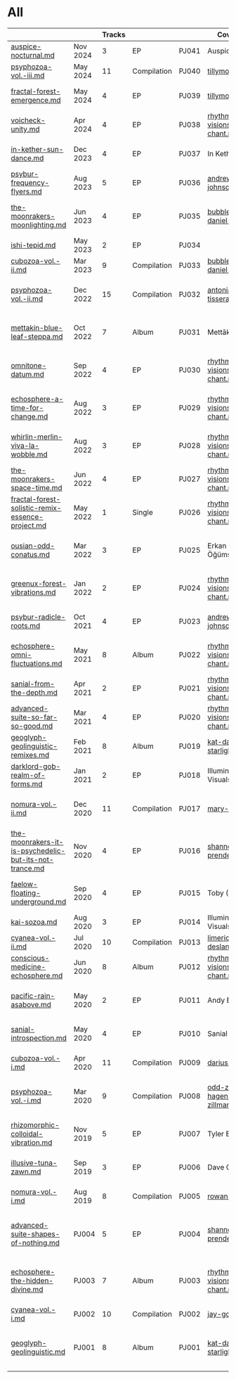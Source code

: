 # All

<table data-view="cards"><thead><tr><th data-card-target data-type="content-ref"></th><th></th><th data-type="number">Tracks</th><th></th><th></th><th>Cover artist</th><th data-hidden></th><th data-hidden></th><th data-hidden data-card-cover data-type="files">Cover art</th></tr></thead><tbody><tr><td><a href="albums/auspice-nocturnal.md">auspice-nocturnal.md</a></td><td>Nov 2024</td><td>3</td><td>EP</td><td>PJ041</td><td>Auspice?</td><td>Nocturnal</td><td><a data-mention href="../artists/music/auspice.md">auspice.md</a></td><td><a href="../.gitbook/assets/Auspice - Nocturnal.jpg">Auspice - Nocturnal.jpg</a></td></tr><tr><td><a href="compilations/psyphozoa-vol.-iii.md">psyphozoa-vol.-iii.md</a></td><td>May 2024</td><td>11</td><td>Compilation</td><td>PJ040</td><td><a data-mention href="../artists/graphic/tillymonsterart.md">tillymonsterart.md</a></td><td>Psyphozoa Vol. III</td><td>Various Artists</td><td><a href="../.gitbook/assets/Psyphozoa Vol. III - v7.jpg">Psyphozoa Vol. III - v7.jpg</a></td></tr><tr><td><a href="albums/fractal-forest-emergence.md">fractal-forest-emergence.md</a></td><td>May 2024</td><td>4</td><td>EP</td><td>PJ039</td><td><a data-mention href="../artists/graphic/tillymonsterart.md">tillymonsterart.md</a></td><td>Emergence</td><td><a data-mention href="../artists/music/fractal-forest.md">fractal-forest.md</a></td><td><a href="../.gitbook/assets/Fractal Forest - Emergence.jpg">Fractal Forest - Emergence.jpg</a></td></tr><tr><td><a href="albums/voicheck-unity.md">voicheck-unity.md</a></td><td>Apr 2024</td><td>4</td><td>EP</td><td>PJ038</td><td><a data-mention href="../artists/graphic/rhythmic-visions-louie-chant.md">rhythmic-visions-louie-chant.md</a></td><td>Unity</td><td><a data-mention href="../artists/music/voicheck.md">voicheck.md</a></td><td><a href="../.gitbook/assets/Voicheck - Unity.jpg">Voicheck - Unity.jpg</a></td></tr><tr><td><a href="albums/in-kether-sun-dance.md">in-kether-sun-dance.md</a></td><td>Dec 2023</td><td>4</td><td>EP</td><td>PJ037</td><td>In Kether</td><td>Sun Dance</td><td><a data-mention href="../artists/music/in-kether.md">in-kether.md</a></td><td><a href="../.gitbook/assets/In Kether - Sun Dance.png">In Kether - Sun Dance.png</a></td></tr><tr><td><a href="albums/psybur-frequency-flyers.md">psybur-frequency-flyers.md</a></td><td>Aug 2023</td><td>5</td><td>EP</td><td>PJ036</td><td><a data-mention href="../artists/graphic/andrew-johnson.md">andrew-johnson.md</a></td><td>Frequency Flyers</td><td><a data-mention href="../artists/music/psybur.md">psybur.md</a></td><td><a href="../.gitbook/assets/Psybur - Frequency Flyers.png">Psybur - Frequency Flyers.png</a></td></tr><tr><td><a href="albums/the-moonrakers-moonlighting.md">the-moonrakers-moonlighting.md</a></td><td>Jun 2023</td><td>4</td><td>EP</td><td>PJ035</td><td><a data-mention href="../artists/graphic/bubblewrap-daniel-joyce.md">bubblewrap-daniel-joyce.md</a></td><td>Moonlighting</td><td><a data-mention href="../artists/music/the-moonrakers.md">the-moonrakers.md</a></td><td><a href="../.gitbook/assets/Moonrakers Moonlightning with logo - 3000.jpg">Moonrakers Moonlightning with logo - 3000.jpg</a></td></tr><tr><td><a href="albums/ishi-tepid.md">ishi-tepid.md</a></td><td>May 2023</td><td>2</td><td>EP</td><td>PJ034</td><td></td><td>Tepid</td><td><a data-mention href="../artists/music/ishi.md">ishi.md</a></td><td><a href="../.gitbook/assets/Ishi - Tepid.jpg">Ishi - Tepid.jpg</a></td></tr><tr><td><a href="compilations/cubozoa-vol.-ii.md">cubozoa-vol.-ii.md</a></td><td>Mar 2023</td><td>9</td><td>Compilation</td><td>PJ033</td><td><a data-mention href="../artists/graphic/bubblewrap-daniel-joyce.md">bubblewrap-daniel-joyce.md</a></td><td>Cubozoa Vol. ll</td><td>Various Artists</td><td><a href="../.gitbook/assets/Cubozoa Vol. II with logo.jpg">Cubozoa Vol. II with logo.jpg</a></td></tr><tr><td><a href="compilations/psyphozoa-vol.-ii.md">psyphozoa-vol.-ii.md</a></td><td>Dec 2022</td><td>15</td><td>Compilation</td><td>PJ032</td><td><a data-mention href="../artists/graphic/antonia-tisserande.md">antonia-tisserande.md</a></td><td>Psyphozoa Vol. II</td><td>Various Artists</td><td><a href="../.gitbook/assets/Psyphozoa Vol. II - cover art 04 - Antonia.jpg">Psyphozoa Vol. II - cover art 04 - Antonia.jpg</a></td></tr><tr><td><a href="albums/mettakin-blue-leaf-steppa.md">mettakin-blue-leaf-steppa.md</a></td><td>Oct 2022</td><td>7</td><td>Album</td><td>PJ031</td><td>Mettākin</td><td>Blue Leaf Steppa</td><td><a data-mention href="../artists/music/mettakin.md">mettakin.md</a></td><td><a href="../.gitbook/assets/Mettakin - Blue Leaf Steppa - Front.jpg">Mettakin - Blue Leaf Steppa - Front.jpg</a></td></tr><tr><td><a href="albums/omnitone-datum.md">omnitone-datum.md</a></td><td>Sep 2022</td><td>4</td><td>EP</td><td>PJ030</td><td><a data-mention href="../artists/graphic/rhythmic-visions-louie-chant.md">rhythmic-visions-louie-chant.md</a></td><td>Datum</td><td><a data-mention href="../artists/music/omnitone.md">omnitone.md</a></td><td><a href="../.gitbook/assets/Omnitone - Datum EP 06 - logo version.jpg">Omnitone - Datum EP 06 - logo version.jpg</a></td></tr><tr><td><a href="albums/echosphere-a-time-for-change.md">echosphere-a-time-for-change.md</a></td><td>Aug 2022</td><td>3</td><td>EP</td><td>PJ029</td><td><a data-mention href="../artists/graphic/rhythmic-visions-louie-chant.md">rhythmic-visions-louie-chant.md</a></td><td>A Time For Change</td><td><a data-mention href="../artists/music/echosphere.md">echosphere.md</a></td><td><a href="../.gitbook/assets/Echosphere - A Time For Change - Blender.png">Echosphere - A Time For Change - Blender.png</a></td></tr><tr><td><a href="albums/whirlin-merlin-viva-la-wobble.md">whirlin-merlin-viva-la-wobble.md</a></td><td>Aug 2022</td><td>3</td><td>EP</td><td>PJ028</td><td><a data-mention href="../artists/graphic/rhythmic-visions-louie-chant.md">rhythmic-visions-louie-chant.md</a></td><td>Viva La Wobble</td><td><a data-mention href="../artists/music/whirlin-merlin.md">whirlin-merlin.md</a></td><td><a href="../.gitbook/assets/Whirlin Merlin - viva la wobble 5-3000.jpg">Whirlin Merlin - viva la wobble 5-3000.jpg</a></td></tr><tr><td><a href="albums/the-moonrakers-space-time.md">the-moonrakers-space-time.md</a></td><td>Jun 2022</td><td>4</td><td>EP</td><td>PJ027</td><td><a data-mention href="../artists/graphic/rhythmic-visions-louie-chant.md">rhythmic-visions-louie-chant.md</a></td><td>Space Time</td><td><a data-mention href="../artists/music/the-moonrakers.md">the-moonrakers.md</a></td><td><a href="../.gitbook/assets/Moonrakers - Space Time cover 2.jpg">Moonrakers - Space Time cover 2.jpg</a></td></tr><tr><td><a href="albums/fractal-forest-solistic-remix-essence-project.md">fractal-forest-solistic-remix-essence-project.md</a></td><td>May 2022</td><td>1</td><td>Single</td><td>PJ026</td><td><a data-mention href="../artists/graphic/rhythmic-visions-louie-chant.md">rhythmic-visions-louie-chant.md</a></td><td>Solistic (Fractal Forest Remix)</td><td>Essence Project</td><td><a href="../.gitbook/assets/Fractal Forest - Solistic - Essence Project.png">Fractal Forest - Solistic - Essence Project.png</a></td></tr><tr><td><a href="albums/ousian-odd-conatus.md">ousian-odd-conatus.md</a></td><td>Mar 2022</td><td>3</td><td>EP</td><td>PJ025</td><td>Erkan Öğümsöğütlü</td><td>Conatus</td><td><a data-mention href="../artists/music/ousian-odd.md">ousian-odd.md</a></td><td><a href="../.gitbook/assets/Ousian Odd - conatus-ep-cover-logo.png">Ousian Odd - conatus-ep-cover-logo.png</a></td></tr><tr><td><a href="albums/greenux-forest-vibrations.md">greenux-forest-vibrations.md</a></td><td>Jan 2022</td><td>2</td><td>EP</td><td>PJ024</td><td><a data-mention href="../artists/graphic/rhythmic-visions-louie-chant.md">rhythmic-visions-louie-chant.md</a></td><td>Forest Vibrations</td><td><a data-mention href="../artists/music/greenux.md">greenux.md</a></td><td><a href="../.gitbook/assets/Greenux - Forest Vibrations v4.jpg">Greenux - Forest Vibrations v4.jpg</a></td></tr><tr><td><a href="albums/psybur-radicle-roots.md">psybur-radicle-roots.md</a></td><td>Oct 2021</td><td>4</td><td>EP</td><td>PJ023</td><td><a data-mention href="../artists/graphic/andrew-johnson.md">andrew-johnson.md</a></td><td>Radicle Roots</td><td><a data-mention href="../artists/music/psybur.md">psybur.md</a></td><td><a href="../.gitbook/assets/Psybur - Radicle Roots - 3000x.png">Psybur - Radicle Roots - 3000x.png</a></td></tr><tr><td><a href="albums/echosphere-omni-fluctuations.md">echosphere-omni-fluctuations.md</a></td><td>May 2021</td><td>8</td><td>Album</td><td>PJ022</td><td><a data-mention href="../artists/graphic/rhythmic-visions-louie-chant.md">rhythmic-visions-louie-chant.md</a></td><td>Omni Fluctuations</td><td><a data-mention href="albums/echosphere-omni-fluctuations.md">echosphere-omni-fluctuations.md</a></td><td><a href="../.gitbook/assets/Eschosphere - Omni Fluctuations - v6.jpg">Eschosphere - Omni Fluctuations - v6.jpg</a></td></tr><tr><td><a href="albums/sanial-from-the-depth.md">sanial-from-the-depth.md</a></td><td>Apr 2021</td><td>2</td><td>EP</td><td>PJ021</td><td><a data-mention href="../artists/graphic/rhythmic-visions-louie-chant.md">rhythmic-visions-louie-chant.md</a></td><td>From The Depth</td><td><a data-mention href="../artists/music/sanial.md">sanial.md</a></td><td><a href="../.gitbook/assets/Sanial - From the Depth.jpg">Sanial - From the Depth.jpg</a></td></tr><tr><td><a href="albums/advanced-suite-so-far-so-good.md">advanced-suite-so-far-so-good.md</a></td><td>Mar 2021</td><td>4</td><td>EP</td><td>PJ020</td><td><a data-mention href="../artists/graphic/rhythmic-visions-louie-chant.md">rhythmic-visions-louie-chant.md</a></td><td>So Far So Good</td><td><a data-mention href="../artists/music/advanced-suite.md">advanced-suite.md</a></td><td><a href="../.gitbook/assets/Advanced Suite - So Far So Good.jpg">Advanced Suite - So Far So Good.jpg</a></td></tr><tr><td><a href="albums/geoglyph-geolinguistic-remixes.md">geoglyph-geolinguistic-remixes.md</a></td><td>Feb 2021</td><td>8</td><td>Album</td><td>PJ019</td><td><a data-mention href="../artists/graphic/kat-day-starlight-soul.md">kat-day-starlight-soul.md</a></td><td>Geolinguistic Remixes</td><td><a data-mention href="../artists/music/geoglyph.md">geoglyph.md</a></td><td><a href="../.gitbook/assets/Geoglyph - Geolinguistic Remixed.jpg">Geoglyph - Geolinguistic Remixed.jpg</a></td></tr><tr><td><a href="albums/darklord-gob-realm-of-forms.md">darklord-gob-realm-of-forms.md</a></td><td>Jan 2021</td><td>2</td><td>EP</td><td>PJ018</td><td>Illuminarty Visuals</td><td>Realm of Forms</td><td><a data-mention href="../artists/music/darklord-gob.md">darklord-gob.md</a></td><td><a href="../.gitbook/assets/Darklord Gob - Realm of Forms.jpg">Darklord Gob - Realm of Forms.jpg</a></td></tr><tr><td><a href="compilations/nomura-vol.-ii.md">nomura-vol.-ii.md</a></td><td>Dec 2020</td><td>11</td><td>Compilation</td><td>PJ017</td><td><a data-mention href="../artists/graphic/mary-t.md">mary-t.md</a></td><td>Nomura Vol. II</td><td>Various Artists</td><td><a href="../.gitbook/assets/Nomura Vol. II - cover 02 - colourised - Mary.png">Nomura Vol. II - cover 02 - colourised - Mary.png</a></td></tr><tr><td><a href="albums/the-moonrakers-it-is-psychedelic-but-its-not-trance.md">the-moonrakers-it-is-psychedelic-but-its-not-trance.md</a></td><td>Nov 2020</td><td>4</td><td>EP</td><td>PJ016</td><td><a data-mention href="../artists/graphic/shannon-prendergast.md">shannon-prendergast.md</a></td><td><em>"It is Psychedelic but it's Not Trance"</em></td><td><a data-mention href="../artists/music/the-moonrakers.md">the-moonrakers.md</a></td><td><a href="../.gitbook/assets/Moonrakers - Psychedelic but not Trance.png">Moonrakers - Psychedelic but not Trance.png</a></td></tr><tr><td><a href="albums/faelow-floating-underground.md">faelow-floating-underground.md</a></td><td>Sep 2020</td><td>4</td><td>EP</td><td>PJ015</td><td>Toby (Faelow)</td><td>Floating Underground</td><td><a data-mention href="../artists/music/faelow.md">faelow.md</a></td><td><a href="../.gitbook/assets/Faelow - Floating Underground - logo.jpg">Faelow - Floating Underground - logo.jpg</a></td></tr><tr><td><a href="albums/kai-sozoa.md">kai-sozoa.md</a></td><td>Aug 2020</td><td>3</td><td>EP</td><td>PJ014</td><td>Illuminarty Visuals</td><td>Sozoa</td><td><a data-mention href="../artists/music/kai.md">kai.md</a></td><td><a href="../.gitbook/assets/Kai - Sozoa.jpg">Kai - Sozoa.jpg</a></td></tr><tr><td><a href="compilations/cyanea-vol.-ii.md">cyanea-vol.-ii.md</a></td><td>Jul 2020</td><td>10</td><td>Compilation</td><td>PJ013</td><td><a data-mention href="../artists/graphic/limerick-deslandes.md">limerick-deslandes.md</a></td><td>Cyanea Vol. II</td><td>Various Artists</td><td><a href="../.gitbook/assets/Cyanea Vol. ii - Limerick.jpg">Cyanea Vol. ii - Limerick.jpg</a></td></tr><tr><td><a href="albums/conscious-medicine-echosphere.md">conscious-medicine-echosphere.md</a></td><td>Jun 2020</td><td>8</td><td>Album</td><td>PJ012</td><td><a data-mention href="../artists/graphic/rhythmic-visions-louie-chant.md">rhythmic-visions-louie-chant.md</a></td><td>Conscious Medicine</td><td><a data-mention href="../artists/music/echosphere.md">echosphere.md</a></td><td><a href="../.gitbook/assets/Echosphere - Conscious Medicine.png">Echosphere - Conscious Medicine.png</a></td></tr><tr><td><a href="albums/pacific-rain-asabove.md">pacific-rain-asabove.md</a></td><td>May 2020</td><td>2</td><td>EP</td><td>PJ011</td><td>Andy Buns</td><td>Pacific Rain</td><td><a data-mention href="../artists/music/asabove.md">asabove.md</a></td><td><a href="../.gitbook/assets/Asabove - Pacific Rain - logo 3600x.jpg">Asabove - Pacific Rain - logo 3600x.jpg</a></td></tr><tr><td><a href="albums/sanial-introspection.md">sanial-introspection.md</a></td><td>May 2020</td><td>4</td><td>EP</td><td>PJ010</td><td>Sanial</td><td>Introspection</td><td><a data-mention href="../artists/music/sanial.md">sanial.md</a></td><td><a href="../.gitbook/assets/Sanial - Introspection album art.jpg">Sanial - Introspection album art.jpg</a></td></tr><tr><td><a href="compilations/cubozoa-vol.-i.md">cubozoa-vol.-i.md</a></td><td>Apr 2020</td><td>11</td><td>Compilation</td><td>PJ009</td><td><a data-mention href="../artists/graphic/darius-gilbey.md">darius-gilbey.md</a></td><td>Cubozoa</td><td>Various Artists</td><td><a href="../.gitbook/assets/Cubozoa Vol. I - jellly sketch fin12.jpg">Cubozoa Vol. I - jellly sketch fin12.jpg</a></td></tr><tr><td><a href="compilations/psyphozoa-vol.-i.md">psyphozoa-vol.-i.md</a></td><td>Mar 2020</td><td>9</td><td>Compilation</td><td>PJ008</td><td><a data-mention href="../artists/graphic/odd-zilla-hagen-zillmann.md">odd-zilla-hagen-zillmann.md</a></td><td>Psyphozoa</td><td>Various Artists</td><td><a href="../.gitbook/assets/Psyphozoa Vol. I - PsyJelly3 - Haagen.png">Psyphozoa Vol. I - PsyJelly3 - Haagen.png</a></td></tr><tr><td><a href="albums/rhizomorphic-colloidal-vibration.md">rhizomorphic-colloidal-vibration.md</a></td><td>Nov 2019</td><td>5</td><td>EP</td><td>PJ007</td><td>Tyler Bryant</td><td>Colloidal Vibration</td><td><a data-mention href="../artists/music/rhizomorphic.md">rhizomorphic.md</a></td><td><a href="../.gitbook/assets/Rhizomorphic - Colloidal Vibration V2 logo.png">Rhizomorphic - Colloidal Vibration V2 logo.png</a></td></tr><tr><td><a href="albums/illusive-tuna-zawn.md">illusive-tuna-zawn.md</a></td><td>Sep 2019</td><td>3</td><td>EP</td><td>PJ006</td><td>Dave Clarke</td><td>Zawn</td><td><a data-mention href="../artists/music/illusive-tuna.md">illusive-tuna.md</a></td><td><a href="../.gitbook/assets/Illusive Tuna - Zawn-03-1400px.jpg">Illusive Tuna - Zawn-03-1400px.jpg</a></td></tr><tr><td><a href="compilations/nomura-vol.-i.md">nomura-vol.-i.md</a></td><td>Aug 2019</td><td>8</td><td>Compilation</td><td>PJ005</td><td><a data-mention href="../artists/graphic/rowan-koshui.md">rowan-koshui.md</a></td><td>Nomura Vol. I</td><td>Various Artists</td><td><a href="../.gitbook/assets/Nomura Vol. I - album art 05.png">Nomura Vol. I - album art 05.png</a></td></tr><tr><td><a href="albums/advanced-suite-shapes-of-nothing.md">advanced-suite-shapes-of-nothing.md</a></td><td>PJ004</td><td>5</td><td>EP</td><td>PJ004</td><td><a data-mention href="../artists/graphic/shannon-prendergast.md">shannon-prendergast.md</a></td><td>Shapes Of Nothing</td><td><a data-mention href="../artists/music/advanced-suite.md">advanced-suite.md</a></td><td><a href="../.gitbook/assets/Advanced Suite - Shapes of Nothing logo 2000x.png">Advanced Suite - Shapes of Nothing logo 2000x.png</a></td></tr><tr><td><a href="albums/echosphere-the-hidden-divine.md">echosphere-the-hidden-divine.md</a></td><td>PJ003</td><td>7</td><td>Album</td><td>PJ003</td><td><a data-mention href="../artists/graphic/rhythmic-visions-louie-chant.md">rhythmic-visions-louie-chant.md</a></td><td>The Hidden Divine</td><td><a data-mention href="../artists/music/echosphere.md">echosphere.md</a></td><td><a href="../.gitbook/assets/Echosphere - The Hidden Divine - album art with new logo.png">Echosphere - The Hidden Divine - album art with new logo.png</a></td></tr><tr><td><a href="compilations/cyanea-vol.-i.md">cyanea-vol.-i.md</a></td><td>PJ002</td><td>10</td><td>Compilation</td><td>PJ002</td><td><a data-mention href="../artists/graphic/jay-goulding.md">jay-goulding.md</a></td><td>Cyanea Vol. I</td><td>Various Artists</td><td><a href="../.gitbook/assets/Cyanea Vol. I.png">Cyanea Vol. I.png</a></td></tr><tr><td><a href="albums/geoglyph-geolinguistic.md">geoglyph-geolinguistic.md</a></td><td>PJ001</td><td>8</td><td>Album</td><td>PJ001</td><td><a data-mention href="../artists/graphic/kat-day-starlight-soul.md">kat-day-starlight-soul.md</a></td><td>Geolinguistic</td><td><a data-mention href="../artists/music/geoglyph.md">geoglyph.md</a></td><td><a href="../.gitbook/assets/Geolinguistic Cover-FINAL-iris15px-masked-logo2.jpg">Geolinguistic Cover-FINAL-iris15px-masked-logo2.jpg</a></td></tr></tbody></table>

